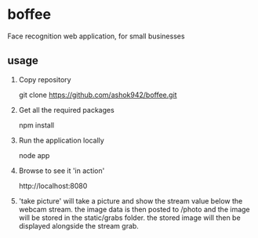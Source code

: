 # boffee
Face recognition web application, for small businesses

## usage

1) Copy repository

	git clone https://github.com/ashok942/boffee.git

2) Get all the required packages

	npm install

3) Run the application locally

	node app

4) Browse to see it 'in action'

	http://localhost:8080

5) 'take picture' will take a picture and show the stream value below the webcam stream. the image data is then posted to /photo and the image will be stored in the static/grabs folder. the stored image will then be displayed alongside the stream grab.

